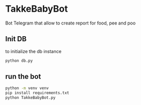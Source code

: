 # TakkeBabyBot
Bot Telegram that allow to create report for food, pee and poo

## Init DB 

to initialize the db instance

```bash
python db.py
```

## run the bot 



```bash
python -m venv venv 
pip install requirements.txt
python TakkeBabyBot.py
```

